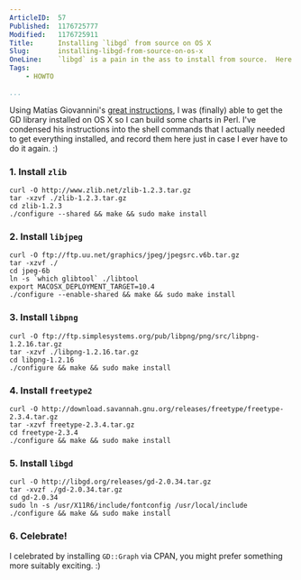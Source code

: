 ```yaml
---
ArticleID:  57
Published:  1176725777
Modified:   1176725911
Title:      Installing `libgd` from source on OS X
Slug:       installing-libgd-from-source-on-os-x
OneLine:    `libgd` is a pain in the ass to install from source.  Here's a step by step guide in case I ever have to do it again.
Tags:       
    - HOWTO

...
```

Using Matías Giovannini's [great instructions][instructions], I was (finally)
able to get the GD library installed on OS X so I can build some charts in
Perl.  I've condensed his instructions into the shell commands that I actually
needed to get everything installed, and record them here just in case I ever
have to do it again.  :)

[instructions]: http://www.paginar.net/matias/articles/gd_x_howto.html "Compiling GD on Mac OS X HOWTO"

### 1. Install `zlib` ###

    curl -O http://www.zlib.net/zlib-1.2.3.tar.gz
    tar -xzvf ./zlib-1.2.3.tar.gz
    cd zlib-1.2.3
    ./configure --shared && make && sudo make install

### 2. Install `libjpeg` ###

    curl -O ftp://ftp.uu.net/graphics/jpeg/jpegsrc.v6b.tar.gz
    tar -xzvf ./
    cd jpeg-6b
    ln -s `which glibtool` ./libtool
    export MACOSX_DEPLOYMENT_TARGET=10.4
    ./configure --enable-shared && make && sudo make install

### 3. Install `libpng` ###

    curl -O ftp://ftp.simplesystems.org/pub/libpng/png/src/libpng-1.2.16.tar.gz
    tar -xzvf ./libpng-1.2.16.tar.gz
    cd libpng-1.2.16
    ./configure && make && sudo make install

### 4. Install `freetype2` ###
    
    curl -O http://download.savannah.gnu.org/releases/freetype/freetype-2.3.4.tar.gz
    tar -xzvf freetype-2.3.4.tar.gz
    cd freetype-2.3.4
    ./configure && make && sudo make install
    
### 5. Install `libgd` ###

    curl -O http://libgd.org/releases/gd-2.0.34.tar.gz
    tar -xvzf ./gd-2.0.34.tar.gz
    cd gd-2.0.34
    sudo ln -s /usr/X11R6/include/fontconfig /usr/local/include
    ./configure && make && sudo make install
    
### 6. Celebrate! ###

I celebrated by installing `GD::Graph` via CPAN, you might prefer something
more suitably exciting.  :)